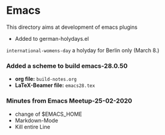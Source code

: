 # Emacs
This directory aims at development of emacs plugins

+ Added to german-holydays.el

 `international-womens-day` a holyday for Berlin only (March 8.)
   
### Added a scheme to build emacs-28.0.50
 
+  **org file:**        `build-notes.org`
+  **LaTeX-Beamer file:**    `emacs28.tex`

### Minutes from Emacs Meetup-25-02-2020
     
+ change of $EMACS_HOME
+ Markdown-Mode
+ Kill entire Line

